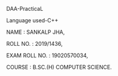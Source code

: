 DAA-PracticaL


Language used-C++

NAME : SANKALP JHA,


ROLL NO. : 2019/1436,


EXAM ROLL NO. : 19020570034,


COURSE : B.SC.(H) COMPUTER SCIENCE.
